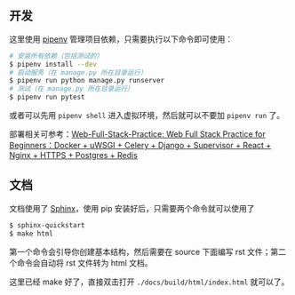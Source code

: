 ## 开发

这里使用 [pipenv](https://github.com/pypa/pipenv) 管理项目依赖，只需要执行以下命令即可使用：

```bash
# 安装所有依赖（包括测试的）
$ pipenv install --dev
# 启动服务（在 manage.py 所在目录运行）
$ pipenv run python manage.py runserver
# 测试（在 manage.py 所在目录运行）
$ pipenv run pytest
```

或者可以先用 `pipenv shell` 进入虚拟环境，然后就可以不要加 `pipenv run` 了。

部署相关可参考：[Web-Full-Stack-Practice: Web Full Stack Practice for Beginners：Docker + uWSGI + Celery + Django + Supervisor + React + Nginx + HTTPS + Postgres + Redis](https://github.com/hscspring/web-full-stack-practice)

## 文档

文档使用了 [Sphinx](http://www.sphinx-doc.org/en/master/)，使用 pip 安装好后，只需要两个命令就可以使用了

```bash
$ sphinx-quickstart
$ make html
```

第一个命令会引导你创建基本结构，然后需要在 source 下面编写 rst 文件；第二个命令会自动将 rst 文件转为 html 文档。

这里已经 make 好了，直接双击打开 `./docs/build/html/index.html` 就可以了。